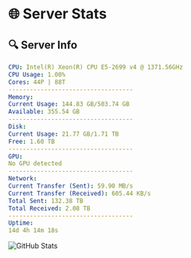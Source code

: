 # 🌐 Server Stats
## 🔍 Server Info
```yaml
CPU: Intel(R) Xeon(R) CPU E5-2699 v4 @ 1371.56GHz
CPU Usage: 1.00%
Cores: 44P | 88T
-----------------------------------
Memory:
Current Usage: 144.83 GB/503.74 GB
Available: 355.54 GB
-----------------------------------
Disk:
Current Usage: 21.77 GB/1.71 TB
Free: 1.60 TB
-----------------------------------
GPU:
No GPU detected
-----------------------------------
Network:
Current Transfer (Sent): 59.90 MB/s
Current Transfer (Received): 605.44 KB/s
Total Sent: 132.38 TB
Total Received: 2.08 TB
-----------------------------------
Uptime:
14d 4h 14m 18s
```
![GitHub Stats](https://img.shields.io/badge/Updated-2025-02-22_02:57:36-blue)